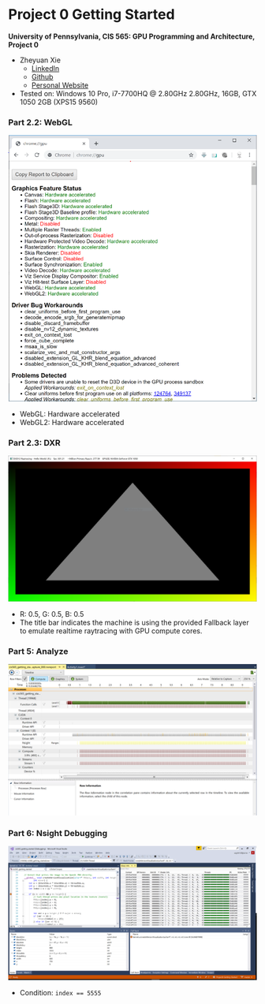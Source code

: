 Project 0 Getting Started
====================

**University of Pennsylvania, CIS 565: GPU Programming and Architecture, Project 0**

* Zheyuan Xie
  * [LinkedIn](https://www.linkedin.com/in/zheyuan-xie)
  * [Github](https://github.com/ZheyuanXie)
  * [Personal Website](http://errorspace.cn)
* Tested on: Windows 10 Pro, i7-7700HQ @ 2.80GHz 2.80GHz, 16GB, GTX 1050 2GB (XPS15 9560)

### Part 2.2: WebGL
![WebGL Status Report](images/webgl.png)
 - WebGL: Hardware accelerated
 - WebGL2: Hardware accelerated

### Part 2.3: DXR
![Modified Triangle](images/dxr.png)
 - R: 0.5, G: 0.5, B: 0.5
 - The title bar indicates the machine is using the provided Fallback layer to emulate realtime raytracing with GPU compute cores.

### Part 5: Analyze
![Timeline](images/timeline.png)

### Part 6: Nsight Debugging
![Warp Info](images/debug.png)
 - Condition: `index == 5555`
